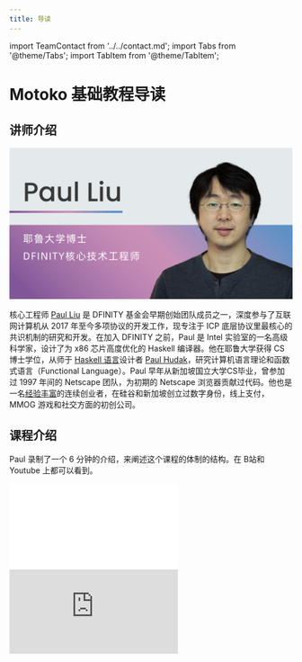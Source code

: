 ```yaml
---
title: 导读
---
```


import TeamContact from '../../contact.md';
import Tabs from '@theme/Tabs';
import TabItem from '@theme/TabItem';

# Motoko 基础教程导读

## 讲师介绍

![paul](./img/paul.png)

核心工程师 [Paul Liu](https://www.thev.net/PaulLiu/) 是 DFINITY 基金会早期创始团队成员之一，深度参与了互联网计算机从 2017 年至今多项协议的开发工作，现专注于 ICP 底层协议里最核心的共识机制的研究和开发。在加入 DFINITY 之前，Paul 是 Intel 实验室的一名高级科学家，设计了为 x86 芯片高度优化的 Haskell 编译器。他在耶鲁大学获得 CS 博士学位，从师于 [Haskell 语言](https://en.wikipedia.org/wiki/Haskell)设计者 [Paul Hudak](https://en.wikipedia.org/wiki/Paul_Hudak)，研究计算机语言理论和函数式语言（Functional Language）。Paul 早年从新加坡国立大学CS毕业，曾参加过 1997 年间的 Netscape 团队，为初期的 Netscape 浏览器贡献过代码。他也是一名[经验丰富](https://www.linkedin.com/in/paul-liu-86b880/)的连续创业者，在硅谷和新加坡创立过数字身份，线上支付，MMOG 游戏和社交方面的初创公司。

## 课程介绍

Paul 录制了一个 6 分钟的介绍，来阐述这个课程的体制的结构。在 B站和 Youtube 上都可以看到。

<Tabs>
  <TabItem value="B站" label="B站" default>
    <div class="video-container">
      <iframe src="//player.bilibili.com/player.html?aid=573471927&bvid=BV1zz4y177od&cid=1196201784&page=1" scrolling="no" border="0" frameborder="no" framespacing="0" allowfullscreen="true"> </iframe>
    </div>
  </TabItem>
  <TabItem value="Youtube" label="Youtube">
    <div class="video-container">
      <iframe src="https://www.youtube.com/embed/p7B2fWUp9I4" title="YouTube video player" frameborder="0" allow="accelerometer; autoplay; clipboard-write; encrypted-media; gyroscope; picture-in-picture; web-share" allowfullscreen></iframe>    
    </div>
  </TabItem>
</Tabs>

<TeamContact />